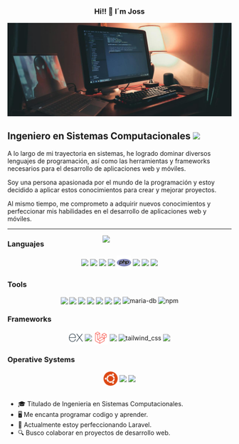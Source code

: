 <h3 align="center">Hi!! 👋 I´m Joss</h1>

![](./gif/setup-1.jpg)

## Ingeniero en Sistemas Computacionales <img src="https://media.giphy.com/media/VgCDAzcKvsR6OM0uWg/giphy.gif" width="50">
<div>
  <p>
    A lo largo de mi trayectoria en sistemas, he logrado dominar diversos lenguajes de programación, así como las herramientas y frameworks necesarios para el desarrollo de aplicaciones web y móviles. 
  </p>
  <p>
    Soy una persona apasionada por el mundo de la programación y estoy decidido a aplicar estos conocimientos para crear y mejorar proyectos. 
  </p>
  <p>
    Al mismo tiempo, me comprometo a adquirir nuevos conocimientos y perfeccionar mis habilidades en el desarrollo de aplicaciones web y móviles.
  </p>
</div>
<hr>

<img align='right' src="https://media.giphy.com/media/M9gbBd9nbDrOTu1Mqx/giphy.gif" width="290">
<!--<img src="https://raw.githubusercontent.com/github/explore/80688e429a7d4ef2fca1e82350fe8e3517d3494d/topics/vue/vue.png" alt="Vue" width="24">-->
<!--<img src="https://raw.githubusercontent.com/github/explore/80688e429a7d4ef2fca1e82350fe8e3517d3494d/topics/firebase/firebase.png" width="24">-->

### Languajes
<div align="center">
  <img align="center" src="https://cdn.jsdelivr.net/gh/devicons/devicon/icons/javascript/javascript-original.svg" width=32/>
  <img align="center" src="https://cdn.jsdelivr.net/gh/devicons/devicon/icons/typescript/typescript-original.svg" width=32/>
  <img align="center" src="https://cdn.jsdelivr.net/gh/devicons/devicon/icons/java/java-original.svg" width=32/>
  <img align="center" src="https://cdn.jsdelivr.net/gh/devicons/devicon/icons/python/python-original.svg" width=32/>
  <img align="center" src="https://raw.githubusercontent.com/github/explore/80688e429a7d4ef2fca1e82350fe8e3517d3494d/topics/php/php.png" width=32/>
  <img align="center" src="https://cdn.jsdelivr.net/gh/devicons/devicon/icons/html5/html5-original.svg" width=32/>
  <img align="center" src="https://cdn.jsdelivr.net/gh/devicons/devicon/icons/css3/css3-original.svg" width=32/>
  <img align="center" src="https://cdn.jsdelivr.net/gh/devicons/devicon/icons/bash/bash-original.svg" width=32/>
</div>

### Tools
<div align="center">
  <img align="center" src="https://cdn.jsdelivr.net/gh/devicons/devicon/icons/mongodb/mongodb-original-wordmark.svg" width=32/>
  <img align="center" src="https://cdn.jsdelivr.net/gh/devicons/devicon/icons/nodejs/nodejs-original.svg" width=32/>
  <img align="center" src="https://cdn.jsdelivr.net/gh/devicons/devicon/icons/mysql/mysql-original.svg" width=32/>
  <img align="center" src="https://cdn.jsdelivr.net/gh/devicons/devicon/icons/yarn/yarn-original.svg" width=32/>
  <img align="center" src="https://cdn.jsdelivr.net/gh/devicons/devicon/icons/figma/figma-original.svg" width=32/>
  <img align="center" src="https://cdn.svgporn.com/logos/visual-studio-code.svg" width=32/>
  <img align="center" src="https://cdn.svgporn.com/logos/git-icon.svg" width=32/>
  <img align="center" width=32 src="https://img.icons8.com/fluency/48/maria-db.png" alt="maria-db"/>
  <img align="center" width=32 src="https://img.icons8.com/color/48/npm.png" alt="npm"/>
</div>

### Frameworks
<div align="center">
  <img align="center" src="https://github.com/Berkmann18/Berkmann18/blob/master/assets/express.svg" width=32/>
  <img align="center" src="https://cdn.jsdelivr.net/gh/devicons/devicon/icons/bootstrap/bootstrap-original.svg" width=32/>
  <img align="center" src="https://raw.githubusercontent.com/github/explore/80688e429a7d4ef2fca1e82350fe8e3517d3494d/topics/laravel/laravel.png" width=32/>
  <img align="center" src="https://cdn.jsdelivr.net/gh/devicons/devicon/icons/react/react-original.svg" width=32/>
  <img align="center" width=32 src="https://img.icons8.com/fluency/48/tailwind_css.png" alt="tailwind_css"/>
  <img align="center" src="https://cdn.jsdelivr.net/gh/devicons/devicon/icons/jquery/jquery-original.svg" width=32/>
</div>

### Operative Systems
<div align="center">
  <img align="center" src="https://raw.githubusercontent.com/github/explore/80688e429a7d4ef2fca1e82350fe8e3517d3494d/topics/ubuntu/ubuntu.png" width=32/>
  <img align="center" width="32" src="https://img.icons8.com/fluency/48/windows-10.png"/>
  <img align="center" width="32" src="https://img.icons8.com/color/48/debian.png"/>
</div>
<br>


- 🎓 Titulado de Ingenieria en Sistemas Computacionales.
- 🖥️ Me encanta programar codigo y aprender.
- 🌱 Actualmente estoy perfeccionando Laravel.
- 🔍 Busco colaborar en proyectos de desarrollo web.
